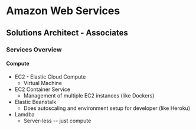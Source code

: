 # Amazon Web Services
## Solutions Architect - Associates

### Services Overview
#### Compute
* EC2 - Elastic Cloud Compute
  * Virtual Machine
* EC2 Container Service
  * Management of multiple EC2 instances (like Dockers)
* Elastic Beanstalk
  * Does autoscaling and environment setup for developer (like Heroku)
* Lamdba
  * Server-less -- just compute
  
